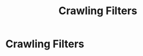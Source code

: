 ﻿---
uid: crawling-filters
topic: crawling-filters
locale: en
title: Crawling Filters
dnneditions: DNN Platform, Evoq Content,Evoq Engage
dnnversion: 09.02.00
parent-topic: search
related-topics:
---

# Crawling Filters
